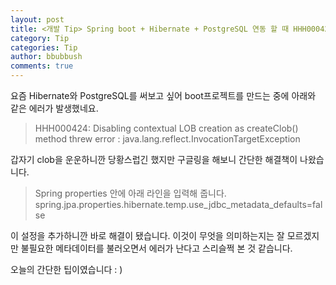 ```yaml
---
layout: post
title: <개발 Tip> Spring boot + Hibernate + PostgreSQL 연동 할 때 HHH000424 Exception 해결
category: Tip
categories: Tip
author: bbubbush
comments: true
---
```

요즘 Hibernate와 PostgreSQL를 써보고 싶어 boot프로젝트를 만드는 중에 아래와 같은 에러가 발생했네요.

>HHH000424: Disabling contextual LOB creation as createClob() method threw error : java.lang.reflect.InvocationTargetException

갑자기 clob을 운운하니깐 당황스럽긴 했지만 구글링을 해보니 간단한 해결책이 나왔습니다.

>Spring properties 안에 아래 라인을 입력해 줍니다.
>spring.jpa.properties.hibernate.temp.use_jdbc_metadata_defaults=false

이 설정을 추가하니깐 바로 해결이 됐습니다. 이것이 무엇을 의미하는지는 잘 모르겠지만 불필요한 메타데이터를 불러오면서 에러가 난다고 스리슬쩍 본 것 같습니다.

오늘의 간단한 팁이였습니다 : )